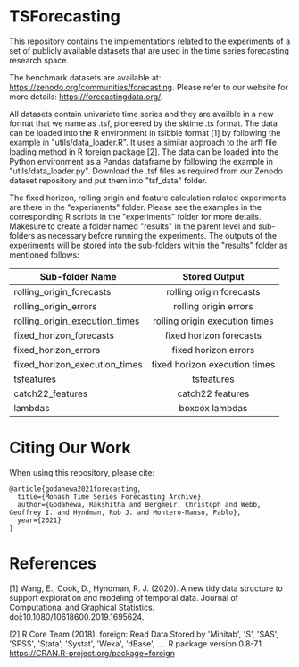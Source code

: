 # TSForecasting
This repository contains the implementations related to the experiments of a set of publicly available datasets that are used in the time series forecasting research space.

The benchmark datasets are available at: https://zenodo.org/communities/forecasting. Please refer to our website for more details: https://forecastingdata.org/.

All datasets contain univariate time series and they are availble in a new format that we name as .tsf, pioneered by the sktime .ts format. The data can be loaded into the R environment in tsibble format [1] by following the example in "utils/data_loader.R". It uses a similar approach to the arff file loading method in R foreign package [2]. The data can be loaded into the Python environment as a Pandas dataframe by following the example in "utils/data_loader.py". Download the .tsf files as required from our Zenodo dataset repository and put them into "tsf_data" folder.

The fixed horizon, rolling origin and feature calculation related experiments are there in the "experiments" folder. Please see the examples in the corresponding R scripts in the "experiments" folder for more details. Makesure to create a folder named "results" in the parent level and sub-folders as necessary before running the experiments. The outputs of the experiments will be stored into the sub-folders within the "results" folder as mentioned follows:

| Sub-folder Name               | Stored Output                  | 
|-------------------------------|:------------------------------:|
| rolling_origin_forecasts      | rolling origin forecasts       |
| rolling_origin_errors         | rolling origin errors          |
| rolling_origin_execution_times| rolling origin execution times |
| fixed_horizon_forecasts       | fixed horizon forecasts        |
| fixed_horizon_errors          | fixed horizon errors           |
| fixed_horizon_execution_times | fixed horizon execution times  |
| tsfeatures                    | tsfeatures                     |
| catch22_features              | catch22 features               |
| lambdas                       | boxcox lambdas                 |


# Citing Our Work
When using this repository, please cite:

```{r} 
@article{godahewa2021forecasting,
  title={Monash Time Series Forecasting Archive},
  author={Godahewa, Rakshitha and Bergmeir, Christoph and Webb, Geoffrey I. and Hyndman, Rob J. and Montero-Manso, Pablo},
  year={2021}
}
```

# References
[1] Wang, E., Cook, D., Hyndman, R. J. (2020). A new tidy data structure to support exploration and modeling of temporal data. Journal of Computational and Graphical Statistics. doi:10.1080/10618600.2019.1695624.

[2] R Core Team (2018). foreign: Read Data Stored by 'Minitab', 'S', 'SAS', 'SPSS', 'Stata', 'Systat', 'Weka', 'dBase', .... R package version 0.8-71. https://CRAN.R-project.org/package=foreign

